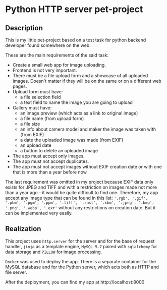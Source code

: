 # Python HTTP server pet-project

## Description

This is my little pet-project based on a test task for python backend developer found somewhere on the web.

These are the main requirements of the said task:
- Create a small web app for image uploading.
- Frontend is not very important. 
- There must be a file upload form and a showcase of all uploaded images. Doesn't matter if they will be on the same or on a different web pages.
- Upload form must have:
    - a file selection field
    - a text field to name the image you are going to upload
- Gallery must have:
    - an image preview (which acts as a link to original image)
    - a file name (from upload form)
    - a file size
    - an info about camera model and maker the image was taken with (from EXIF)
    - a date the uploaded image was made (from EXIF)
    - an upload date
    - a button to delete an uploaded image
- The app must accept only images.
- The app must not accept duplicates.
- The app must not accept images without EXIF creation date or with one that is more than a year before now.

The last requirement was omitted in my project because EXIF data only exists for JPEG and TIFF and with a restriction on images made not more than a year ago - it would be quite difficult to find one. Therefore, my app accept any image type that can be found in this list: `'.rgb', '.gif', '.pbm', '.pgm', '.ppm', '.tiff', '.rast', '.xbm', '.jpeg', '.bmp', '.png', '.webp', '.exr'` without any restrictions on creation date. But it can be implemented very easily.

## Realization

This project uses `http.server` for the server and for the base of request handler, `jinja` as a template engine, `MySQL 5.7` paired with `sqlalchemy` for data storage and `PILLOW` for image processing. 

`Docker` was used to deploy the app. There is a separate container for the MySQL database and for the Python server, which acts both as HTTP and file server.

After the deployment, you can find my app at http://localhost:8000